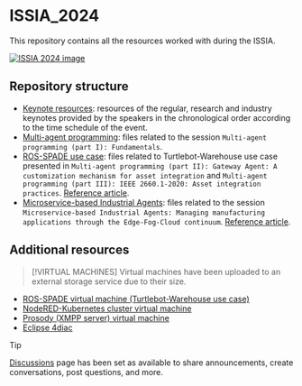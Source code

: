 # ISSIA_2024

This repository contains all the resources worked with during the ISSIA. 

[![ISSIA 2024 image](https://github.com/GCIS-UPV-EHU/ISSIA_2024/blob/main/images/image_ISSIA_2024.png)](https://www.ehu.eus/es/web/isa/issia-2024)

## Repository structure

- [Keynote resources](https://github.com/GCIS-UPV-EHU/ISSIA_2024/tree/main/keynote_resources): resources of the regular, research and industry keynotes provided by the speakers in the chronological order according to the time schedule of the event.
- [Multi-agent programming](https://github.com/GCIS-UPV-EHU/ISSIA_2024/tree/main/multi_agent_programming): files related to the session `Multi-agent programming (part I): Fundamentals`.
- [ROS-SPADE use case](https://github.com/GCIS-UPV-EHU/ISSIA_2024/tree/main/ros_spade_use_case): files related to Turtlebot-Warehouse use case presented in `Multi-agent programming (part II): Gateway Agent: A customization mechanism for asset integration` and `Multi-agent programming (part III): IEEE 2660.1-2020: Asset integration practices`. [Reference article](https://doi.org/10.1016/j.compind.2023.103859).
- [Microservice-based Industrial Agents](https://github.com/GCIS-UPV-EHU/ISSIA_2024/tree/main/microservice_based_industrial_agents): files related to the session `Microservice-based Industrial Agents: Managing manufacturing applications through the Edge-Fog-Cloud continuum`. [Reference article](https://doi.org/10.1016/j.future.2024.03.053).

## Additional resources

> [!VIRTUAL MACHINES]
> Virtual machines have been uploaded to an external storage service due to their size.

- [ROS-SPADE virtual machine (Turtlebot-Warehouse use case)](https://upvehueus-my.sharepoint.com/:u:/g/personal/aintzane_armentia_ehu_eus/EWdgaNVAHkJGnwb53DGHnhABbAQevAm58c8_MC9VbzQRAA?e=VmQPys)
- [NodeRED-Kubernetes cluster virtual machine](https://upvehueus-my.sharepoint.com/:u:/g/personal/aintzane_armentia_ehu_eus/EY-w9F3VoTxMs9CW_FSA5gYBA-FT5B4OKl0zBMkG7dMkNw?e=j7gHNQ)
- [Prosody (XMPP server) virtual machine](https://upvehueus-my.sharepoint.com/:u:/g/personal/aintzane_armentia_ehu_eus/EW9ZPY1C8ZhBvy3jdNVN3RIBsuuZ11p-v4EL-13LiV6-PA?e=spkKnE)
- [Eclipse 4diac](https://upvehueus-my.sharepoint.com/:f:/g/personal/aintzane_armentia_ehu_eus/EqEXteC_KdNLnC5wAg1pRHgB-6yU80s_omYuH3qq3iTLnA?e=Wn0gi6)

> [!TIP]
> [Discussions](https://github.com/GCIS-UPV-EHU/ISSIA_2024/discussions) page has been set as available to share announcements, create conversations, post questions, and more.
